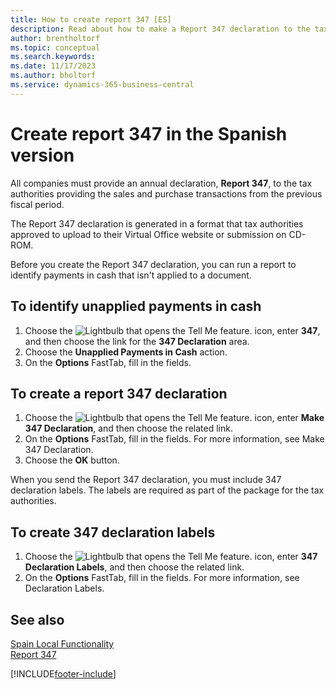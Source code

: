 ```yaml
---
title: How to create report 347 [ES]
description: Read about how to make a Report 347 declaration to the tax authorities providing the sales and purchase transactions from the previous fiscal period.
author: brentholtorf
ms.topic: conceptual
ms.search.keywords:
ms.date: 11/17/2023
ms.author: bholtorf
ms.service: dynamics-365-business-central
---
```

# Create report 347 in the Spanish version
All companies must provide an annual declaration, **Report 347**, to the tax authorities providing the sales and purchase transactions from the previous fiscal period.  

The Report 347 declaration is generated in a format that tax authorities approved to upload to their Virtual Office website or submission on CD-ROM.  

Before you create the Report 347 declaration, you can run a report to identify payments in cash that isn't applied to a document.  

## To identify unapplied payments in cash  

1.  Choose the ![Lightbulb that opens the Tell Me feature.](../../media/ui-search/search_small.png "Tell me what you want to do") icon, enter **347**, and then choose the link for the **347 Declaration** area.  
2.  Choose the **Unapplied Payments in Cash** action.  
3.  On the **Options** FastTab, fill in the fields.  

## To create a report 347 declaration  

1.  Choose the ![Lightbulb that opens the Tell Me feature.](../../media/ui-search/search_small.png "Tell me what you want to do") icon, enter **Make 347 Declaration**, and then choose the related link.  
2.  On the **Options** FastTab, fill in the fields. For more information, see Make 347 Declaration.  
3.  Choose the **OK** button.  

When you send the Report 347 declaration, you must include 347 declaration labels. The labels are required as part of the package for the tax authorities.  

## To create 347 declaration labels  

1.  Choose the ![Lightbulb that opens the Tell Me feature.](../../media/ui-search/search_small.png "Tell me what you want to do") icon, enter **347 Declaration Labels**, and then choose the related link.  
2.  On the **Options** FastTab, fill in the fields. For more information, see Declaration Labels.  

## See also  
 [Spain Local Functionality](spain-local-functionality.md)   
 [Report 347](report-347.md)


[!INCLUDE[footer-include](../../includes/footer-banner.md)]